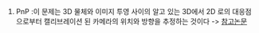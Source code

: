 1. PnP :이 문제는 3D 물체와 이미지 투영 사이의 알고 있는 3D에서 2D 로의 대응점으로부터 캘리브레이션 된 카메라의 위치와 방향을 추정하는 것이다
-> [참고논문](https://www.koreascience.or.kr/article/JAKO201911338887336.pdf)
